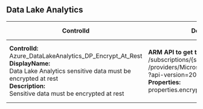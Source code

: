 ## Data Lake Analytics

| ControlId | Dependent Azure API(s) and Properties | Control spec-let |
|-----------|-------------------------------------|------------------|
| <b>ControlId:</b><br>Azure_DataLakeAnalytics_DP_Encrypt_At_Rest<br><b>DisplayName:</b><br>Data Lake Analytics sensitive data must be encrypted at rest<br><b>Description: </b><br> Sensitive data must be encrypted at rest | <b> ARM API to get the specified Data Lake Analytics account: </b> <br> /subscriptions/{subscriptionId}/resourceGroups/{resourceGroupName}<br>/providers/Microsoft.DataLakeAnalytics/accounts/{accountName}<br>?api-version=2016-11-01 <br><b>Properties:</b><br> properties.encryptionState | <b>Passed: </b><br>Encryption is enabled.<br><b>Failed: </b><br>Encryption is disabled. |

